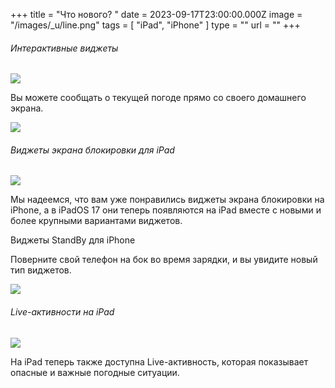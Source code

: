 +++
title = "Что нового? "
date = 2023-09-17T23:00:00.000Z
image = "/images/_u/line.png"
tags = [ "iPad", "iPhone" ]
type = ""
url = ""
+++

###### Интерактивные виджеты

![](/images/_u/i_w2.jpeg)

Вы можете сообщать о текущей погоде прямо со своего домашнего экрана.

![](/images/1_/1_w_sset_srise-min.png)

###### Виджеты экрана блокировки для iPad

![](/images/_u/ipad_rect2.jpg)

Мы надеемся, что вам уже понравились виджеты экрана блокировки на iPhone, а в iPadOS 17 они теперь появляются на iPad вместе с новыми и более крупными вариантами виджетов.

Виджеты StandBy для iPhone

Поверните свой телефон на бок во время зарядки, и вы увидите новый тип виджетов.

![](/images/_u/standby.png)

###### Live-активности на iPad

![](/images/_u/la.jpg)

На iPad теперь также доступна Live-активность, которая показывает опасные и важные погодные ситуации.
